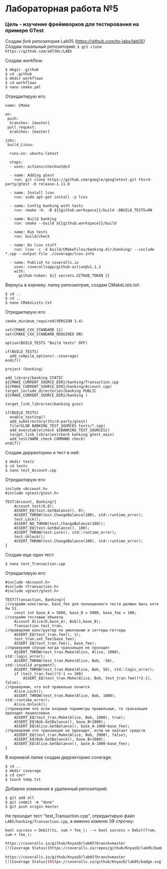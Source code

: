 # Лабораторная работа №5

### Цель - изучение фреймворков для тестирования на примере GTest

Создам *fork* репозитория Lab05 (https://github.com/tp-labs/lab05)<br />
Создам локальный репозиторий: ```$ git clone https://github.com/a0730c/LAB5```<br />

Создам workflow:
```
$ mkgir .github
$ cd .github
$ mkdir workflows 
$ cd workflows
$ nano cmake.yml
```
Отредактирую его:
```
name: CMake

on:
 push:
  branches: [master]
 pull_request:
  branches: [master]

jobs:
 build_Linux:

  runs-on: ubuntu-latest

  steps:
  - uses: actions/checkout@v3

  - name: Adding gtest
    run: git clone https://github.com/google/googletest.git third-party/gtest -b release-1.11.0

  - name: Install lcov
    run: sudo apt-get install -y lcov

  - name: Config banking with tests
    run: cmake -H. -B ${{github.workspace}}/build -DBUILD_TESTS=ON

  - name: Build banking
    run: cmake --build ${{github.workspace}}/build

  - name: Run tests
    run: build/check

  - name: Do lcov stuff
    run: lcov -c -d build/CMakeFiles/banking.dir/banking/ --include *.cpp --output-file ./coverage/lcov.info

  - name: Publish to coveralls.io
    uses: coverallsapp/github-action@v1.1.2
    with:
      github-token: ${{ secrets.GITHUB_TOKEN }}
```
Вернусь в корневу. папку репозиотрия, создам CMakeLists.txt:
```
$ cd ..
$ cd ..
$ nano CMakeLists.txt
```
Отредактирую его:
```
cmake_minimum_required(VERSION 3.4)

set(CMAKE_CXX_STANDARD 11)
set(CMAKE_CXX_STANDARD_REQUIRED ON)

option(BUILD_TESTS "Build tests" OFF)

if(BUILD_TESTS)
  add_compile_options(--coverage)
endif()

project (banking)

add_library(banking STATIC ${CMAKE_CURRENT_SOURCE_DIR}/banking/Transaction.cpp ${CMAKE_CURRENT_SOURCE_DIR}/banking/Account.cpp)
target_include_directories(banking PUBLIC
${CMAKE_CURRENT_SOURCE_DIR}/banking )

target_link_libraries(banking gcov)

if(BUILD_TESTS)
  enable_testing()
  add_subdirectory(third-party/gtest)
  file(GLOB BANKING_TEST_SOURCES tests/*.cpp)
  add_executable(check ${BANKING_TEST_SOURCES})
  target_link_libraries(check banking gtest_main)
  add_test(NAME check COMMAND check)
endif()
```
Создам дирректорию и тест в ней:
```
$ mkdir tests
$ cd tests 
$ nano test_Account.cpp
```
Отредактирую его:
```
include <Account.h>
#include <gtest/gtest.h>

TEST(Account, Banking){
	Account test(0,0);
	ASSERT_EQ(test.GetBalance(), 0);
	ASSERT_THROW(test.ChangeBalance(100), std::runtime_error);
	test.Lock();
	ASSERT_NO_THROW(test.ChangeBalance(100));
	ASSERT_EQ(test.GetBalance(), 100);
	ASSERT_THROW(test.Lock(), std::runtime_error);
	test.Unlock();
	ASSERT_THROW(test.ChangeBalance(100), std::runtime_error);
}
```
Создам еще один тест: 
```
$ nano test_Transaction.cpp
```
Отредактирую его:
```
#include <Account.h>
#include <Transaction.h>
#include <gtest/gtest.h>

TEST(Transaction, Banking){
//создаём константы. base_fee для полноценного теста должен быть хотя бы 51.
	const int base_A = 5000, base_B = 5000, base_fee = 100;
//создаём тестовые объекты
	Account Alice(0,base_A), Bob(1,base_B);
	Transaction test_tran;
//проверяем конструктор по умолчанию и сеттеры-геттеры
	ASSERT_EQ(test_tran.fee(), 1);
	test_tran.set_fee(base_fee);
	ASSERT_EQ(test_tran.fee(), base_fee);
//проверяем случаи когда транзакция не проходит
	ASSERT_THROW(test_tran.Make(Alice, Alice, 1000), std::logic_error);
	ASSERT_THROW(test_tran.Make(Alice, Bob, -50), std::invalid_argument);
	ASSERT_THROW(test_tran.Make(Alice, Bob, 50), std::logic_error);
	if (test_tran.fee()*2-1 >= 100)
		ASSERT_EQ(test_tran.Make(Alice, Bob, test_tran.fee()*2-1), false);
//проверяем, что всё правильно лочится
	Alice.Lock();
	ASSERT_THROW(test_tran.Make(Alice, Bob, 1000), std::runtime_error);
	Alice.Unlock();
//проверяем что если входные параметры правильные, то транзакция проходит православно
	ASSERT_EQ(test_tran.Make(Alice, Bob, 1000), true);
	ASSERT_EQ(Bob.GetBalance(), base_B+1000);
	ASSERT_EQ(Alice.GetBalance(), base_A-1000-base_fee);
//проверяем что транзакция не проходит, если не хватает средств
	ASSERT_EQ(test_tran.Make(Alice, Bob, 3900), false);
	ASSERT_EQ(Bob.GetBalance(), base_B+1000);
	ASSERT_EQ(Alice.GetBalance(), base_A-1000-base_fee);
}
```
В корневой папке создам дирректорию coverage:
```
$ cd ..
$ mkdir coverage
$ cd cov*
$ touch temp.txt
```
Добавлю изменения в удаленный репозиторий:<br />
```
$ git add all
$ git commit -m "done"
$ git push origin master
```
Не проходит тест "test_Transaction.cpp", отредактирую файл ```LAB5/banking/Transaction.cpp```, а именно изменю 39 строчку:
```
bool success = Debit(to, sum + fee_); --> bool success = Debit(from, sum + fee_);
```
```sh
https://coveralls.io/github/KnyazD/lab05?branch=master
[![Coverage Status](https://coveralls.io/repos/github/KnyazD/lab05/badge.svg?branch=master)](https://coveralls.io/github/KnyazD/lab05?branch=master)
```
```sh
https://coveralls.io/github/KnyazD/lab05?branch=master
[![Coverage Status](https://coveralls.io/github/KnyazD/lab05/badge.svg?branch=master)](https://coveralls.io/github/KnyazD/lab05?branch=master)
```
